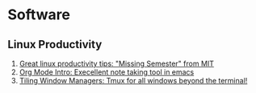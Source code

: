 # Software 

## Linux Productivity

1. [Great linux productivity tips: "Missing Semester" from MIT](https://www.youtube.com/playlist?list=PLyzOVJj3bHQuloKGG59rS43e29ro7I57J)
2. [Org Mode Intro: Execellent note taking tool in emacs](https://www.youtube.com/watch?v=S4f-GUxu3CY&t=121s)
3. [Tiling Window Managers: Tmux for all windows beyond the terminal!](https://www.youtube.com/watch?v=j1I63wGcvU4&list=PL5ze0DjYv5DbCv9vNEzFmP6sU7ZmkGzcf)
